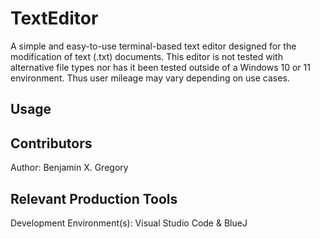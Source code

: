 # TextEditor
A simple and easy-to-use terminal-based text editor designed for the modification of text (.txt) documents. This editor is not tested with alternative file types nor has it been tested outside of a Windows 10 or 11 environment. Thus user mileage may vary depending on use cases.
## Usage

## Contributors
Author: Benjamin X. Gregory
## Relevant Production Tools
Development Environment(s): Visual Studio Code & BlueJ
